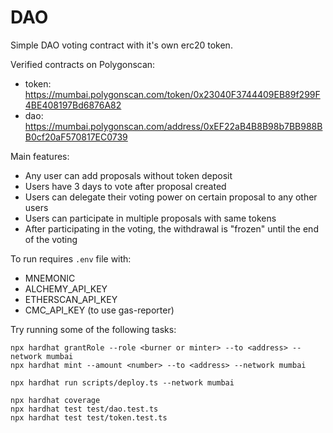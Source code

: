 # DAO

Simple DAO voting contract with it's own erc20 token.

Verified contracts on Polygonscan:
- token: https://mumbai.polygonscan.com/token/0x23040F3744409EB89f299F4BE408197Bd6876A82
- dao: https://mumbai.polygonscan.com/address/0xEF22aB4B8B98b7BB988BB0cf20aF570817EC0739

Main features:
- Any user can add proposals without token deposit
- Users have 3 days to vote after proposal created
- Users can delegate their voting power on certain proposal to any other users
- Users can participate in multiple proposals with same tokens
- After participating in the voting, the withdrawal is "frozen" until the end of the voting

To run requires `.env` file with:
- MNEMONIC
- ALCHEMY_API_KEY
- ETHERSCAN_API_KEY
- CMC_API_KEY (to use gas-reporter)

Try running some of the following tasks:

```shell
npx hardhat grantRole --role <burner or minter> --to <address> --network mumbai
npx hardhat mint --amount <number> --to <address> --network mumbai

npx hardhat run scripts/deploy.ts --network mumbai

npx hardhat coverage
npx hardhat test test/dao.test.ts
npx hardhat test test/token.test.ts
```
